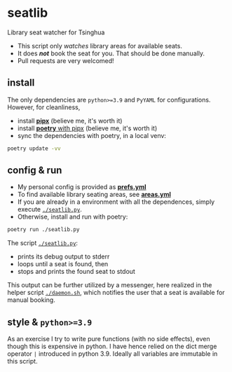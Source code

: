 # seatlib
Library seat watcher for Tsinghua

- This script only _watches_ library areas for available seats.
- It does _**not**_ book the seat for you. That should be done manually.
- Pull requests are very welcomed!

## install

The only dependencies are `python>=3.9` and `PyYAML` for configurations. However, for cleanliness,
- install [**pipx**](https://pypa.github.io/pipx/) (believe me, it's worth it)
- install [**poetry** with pipx](https://python-poetry.org/docs/#installing-with-pipx) (believe me, it's worth it)
- sync the dependencies with poetry, in a local venv:
```bash
poetry update -vv
```

## config & run

- My personal config is provided as [**prefs.yml**](./prefs.yml)
- To find available library seating areas, see [**areas.yml**](./areas.yml)
- If you are already in a environment with all the dependences, simply execute [`./seatlib.py`](./seatlib.py).
- Otherwise, install and run with poetry:
```bash
poetry run ./seatlib.py
```

The script [`./seatlib.py`](./seatlib.py):
- prints its debug output to stderr
- loops until a seat is found, then
- stops and prints the found seat to stdout

This output can be further utilized by a messenger, here realized in the helper script [`./daemon.sh`](./daemon.sh), which notifies the user that a seat is available for manual booking.

## style & `python>=3.9`

As an exercise I try to write pure functions (with no side effects), even though this is expensive in python.
I have hence relied on the dict merge operator `|` introduced in python 3.9.
Ideally all variables are immutable in this script.
